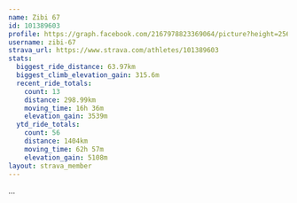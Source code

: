 ```yaml
---
name: Zibi 67
id: 101389603
profile: https://graph.facebook.com/2167978823369064/picture?height=256&width=256
username: zibi-67
strava_url: https://www.strava.com/athletes/101389603
stats:
  biggest_ride_distance: 63.97km
  biggest_climb_elevation_gain: 315.6m
  recent_ride_totals:
    count: 13
    distance: 298.99km
    moving_time: 16h 36m
    elevation_gain: 3539m
  ytd_ride_totals:
    count: 56
    distance: 1404km
    moving_time: 62h 57m
    elevation_gain: 5108m
layout: strava_member
--- 
```

...
